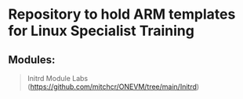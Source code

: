 # Repository to hold  ARM templates for Linux Specialist Training

## Modules:

> Initrd Module Labs (https://github.com/mitchcr/ONEVM/tree/main/Initrd)

